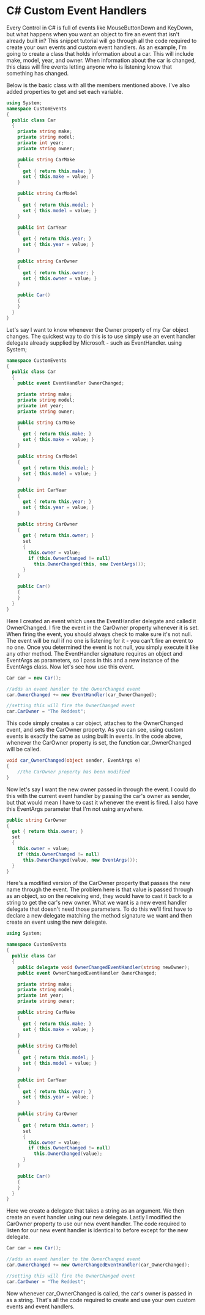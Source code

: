 # C# Custom Event Handlers
 
Every Control in C# is full of events like MouseButtonDown and KeyDown, but what happens when you want an object to fire an event that isn't already built in? This snippet tutorial will go through all the code required to create your own events and custom event handlers.
As an example, I'm going to create a class that holds information about a car. This will include make, model, year, and owner. When information about the car is changed, this class will fire events letting anyone who is listening know that something has changed.

Below is the basic class with all the members mentioned above. I've also added properties to get and set each variable.
```csharp
using System;
namespace CustomEvents
{
  public class Car
  {
    private string make;
    private string model;
    private int year;
    private string owner;

    public string CarMake
    {
      get { return this.make; }
      set { this.make = value; }
    }

    public string CarModel
    {
      get { return this.model; }
      set { this.model = value; }
    }

    public int CarYear
    {
      get { return this.year; }
      set { this.year = value; }
    }

    public string CarOwner
    {
      get { return this.owner; }
      set { this.owner = value; }
    }

    public Car()
    {
    }
  }
}
```
Let's say I want to know whenever the Owner property of my Car object changes. The quickest way to do this is to use simply use an event handler delegate already supplied by Microsoft - such as EventHandler.
using System;

```csharp
namespace CustomEvents
{
  public class Car
  {
    public event EventHandler OwnerChanged;

    private string make;
    private string model;
    private int year;
    private string owner;

    public string CarMake
    {
      get { return this.make; }
      set { this.make = value; }
    }

    public string CarModel
    {
      get { return this.model; }
      set { this.model = value; }
    }

    public int CarYear
    {
      get { return this.year; }
      set { this.year = value; }
    }

    public string CarOwner
    {
      get { return this.owner; }
      set
      {
        this.owner = value;
        if (this.OwnerChanged != null)
          this.OwnerChanged(this, new EventArgs());
      }
    }

    public Car()
    {
    }
  }
}
```
Here I created an event which uses the EventHandler delegate and called it OwnerChanged. I fire the event in the CarOwner property whenever it is set. When firing the event, you should always check to make sure it's not null. The event will be null if no one is listening for it - you can't fire an event to no one. Once you determined the event is not null, you simply execute it like any other method. The EventHandler signature requires an object and EventArgs as parameters, so I pass in this and a new instance of the EventArgs class. Now let's see how use this event.
```csharp
Car car = new Car();

//adds an event handler to the OwnerChanged event
car.OwnerChanged += new EventHandler(car_OwnerChanged);

//setting this will fire the OwnerChanged event
car.CarOwner = "The Reddest";
```
This code simply creates a car object, attaches to the OwnerChanged event, and sets the CarOwner property. As you can see, using custom events is exactly the same as using built in events. In the code above, whenever the CarOwner property is set, the function car_OwnerChanged will be called.
```csharp
void car_OwnerChanged(object sender, EventArgs e)
{
    //the CarOwner property has been modified
}
```
Now let's say I want the new owner passed in through the event. I could do this with the current event handler by passing the car's owner as sender, but that would mean I have to cast it whenever the event is fired. I also have this EventArgs parameter that I'm not using anywhere.
```csharp
public string CarOwner
{
  get { return this.owner; }
  set
  {
    this.owner = value;
    if (this.OwnerChanged != null)
      this.OwnerChanged(value, new EventArgs());
  }
}
```
Here's a modified version of the CarOwner property that passes the new name through the event. The problem here is that value is passed through as an object, so on the receiving end, they would have to cast it back to a string to get the car's new owner. What we want is a new event handler delegate that doesn't need those parameters. To do this we'll first have to declare a new delegate matching the method signature we want and then create an event using the new delegate.
```csharp
using System;

namespace CustomEvents
{
  public class Car
  {
    public delegate void OwnerChangedEventHandler(string newOwner);
    public event OwnerChangedEventHandler OwnerChanged;

    private string make;
    private string model;
    private int year;
    private string owner;

    public string CarMake
    {
      get { return this.make; }
      set { this.make = value; }
    }

    public string CarModel
    {
      get { return this.model; }
      set { this.model = value; }
    }

    public int CarYear
    {
      get { return this.year; }
      set { this.year = value; }
    }

    public string CarOwner
    {
      get { return this.owner; }
      set
      {
        this.owner = value;
        if (this.OwnerChanged != null)
          this.OwnerChanged(value);
      }
    }

    public Car()
    {
    }
  }
}
```
Here we create a delegate that takes a string as an argument. We then create an event handler using our new delegate. Lastly I modified the CarOwner property to use our new event handler. The code required to listen for our new event handler is identical to before except for the new delegate.
```csharp
Car car = new Car();

//adds an event handler to the OwnerChanged event
car.OwnerChanged += new OwnerChangedEventHandler(car_OwnerChanged);

//setting this will fire the OwnerChanged event
car.CarOwner = "The Reddest";
```
Now whenever car_OwnerChanged is called, the car's owner is passed in as a string. That's all the code required to create and use your own custom events and event handlers.

